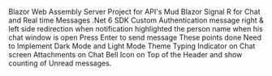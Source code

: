 

Blazor Web Assembly
Server Project for API's
Mud Blazor 
Signal R for Chat and Real time Messages
.Net 6 SDK
Custom Authentication
message right & left side
redirection when notification
highlighted the person name when his chat window is open
Press Enter to send message
These points done
Need to Implement
Dark Mode and Light Mode Theme
Typing Indicator on Chat screen
Attachments on Chat
Bell Icon on Top of the Header and show counting of Unread messages.


